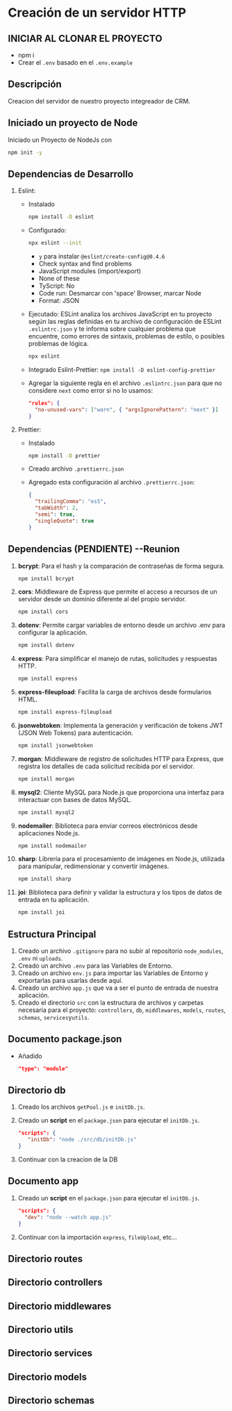 # Creación de un servidor HTTP

## INICIAR AL CLONAR EL PROYECTO

- npm i
- Crear el `.env` basado en el `.env.example` 

## Descripción

Creacion del servidor de nuestro proyecto integreador de CRM.

## Iniciado un proyecto de Node

Iniciado un Proyecto de NodeJs con

```bash
npm init -y
```

## Dependencias de Desarrollo

1. Eslint:

   - Instalado

     ```bash
     npm install -D eslint
     ```

   - Configurado:

     ```bash
     npx eslint --init
     ```

     - `y` para instalar `@eslint/create-config@0.4.6`
     - Check syntax and find problems
     - JavaScript modules (import/export)
     - None of these
     - TyScript: No
     - Code run: Desmarcar con 'space' Browser, marcar Node
     - Format: JSON

   - Ejecutado: ESLint analiza los archivos JavaScript en tu proyecto según las reglas definidas en tu archivo de configuración de ESLint `.eslintrc.json` y te informa sobre cualquier problema que encuentre, como errores de sintaxis, problemas de estilo, o posibles problemas de lógica.

     ```bash
     npx eslint
     ```

   - Integrado Eslint-Prettier: `npm install -D eslint-config-prettier`
   - Agregar la siguiente regla en el archivo `.eslintrc.json` para que no considere `next` como error si no lo usamos:

     ```json
     "rules": {
       "no-unused-vars": ["warn", { "argsIgnorePattern": "next" }]
     }
     ```

2. Prettier:

   - Instalado

     ```bash
     npm install -D prettier
     ```

   - Creado archivo `.prettierrc.json`
   - Agregado esta configuración al archivo `.prettierrc.json`:

     ```json
     {
       "trailingComma": "es5",
       "tabWidth": 2,
       "semi": true,
       "singleQuote": true
     }
     ```

## Dependencias (PENDIENTE) --Reunion

1. **bcrypt**: Para el hash y la comparación de contraseñas de forma segura.

   ```bash
   npm install bcrypt
   ```

2. **cors**: Middleware de Express que permite el acceso a recursos de un servidor desde un dominio diferente al del propio servidor.

   ```bash
   npm install cors
   ```

3. **dotenv**: Permite cargar variables de entorno desde un archivo .env para configurar la aplicación.

   ```bash
   npm install dotenv
   ```

4. **express**: Para simplificar el manejo de rutas, solicitudes y respuestas HTTP.

   ```bash
   npm install express
   ```

5. **express-fileupload**: Facilita la carga de archivos desde formularios HTML.

   ```bash
   npm install express-fileupload
   ```

6. **jsonwebtoken**: Implementa la generación y verificación de tokens JWT (JSON Web Tokens) para autenticación.

   ```bash
   npm install jsonwebtoken
   ```

7. **morgan**: Middleware de registro de solicitudes HTTP para Express, que registra los detalles de cada solicitud recibida por el servidor.

   ```bash
   npm install morgan
   ```

8. **mysql2**: Cliente MySQL para Node.js que proporciona una interfaz para interactuar con bases de datos MySQL.

   ```bash
   npm install mysql2
   ```

9. **nodemailer**: Biblioteca para enviar correos electrónicos desde aplicaciones Node.js.

   ```bash
   npm install nodemailer
   ```

10. **sharp**: Librería para el procesamiento de imágenes en Node.js, utilizada para manipular, redimensionar y convertir imágenes.

    ```bash
    npm install sharp
    ```

11. **joi**: Biblioteca para definir y validar la estructura y los tipos de datos de entrada en tu aplicación.

    ```bash
    npm install joi
    ```

## Estructura Principal

1. Creado un archivo `.gitignore` para no subir al repositorio `node_modules`, `.env` ni `uploads`.
2. Creado un archivo `.env` para las Variables de Entorno.
3. Creado un archivo `env.js` para importar las Variables de Entorno y exportarlas para usarlas desde aquí.
4. Creado un archivo `app.js` que va a ser el punto de entrada de nuestra aplicación.
5. Creado el directorio `src` con la estructura de archivos y carpetas necesaria para el proyecto: `controllers`, `db`, `middlewares`, `models`, `routes`, `schemas`, `services`y`utils`.

## Documento package.json

- Añadido

  ```json
  "type": "module"
  ```
## Directorio db

1. Creado los archivos `getPool.js` e `initDb.js`.
2. Creado un **script** en el `package.json` para ejecutar el `initDb.js`.

   ```json
   "scripts": {
      "initDb": "node ./src/db/initDb.js"
   }
   ```

3. Continuar con la creacion de la DB



## Documento app

1. Creado un **script** en el `package.json` para ejecutar el `initDb.js`.

   ```json
   "scripts": {
     "dev": "node --watch app.js"
   }
   ```

2. Continuar con la importación `express`, `fileUpload`, etc...


## Directorio routes



## Directorio controllers



## Directorio middlewares



## Directorio utils



## Directorio services



## Directorio models



## Directorio schemas
